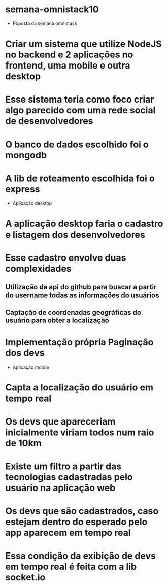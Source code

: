 # semana-omnistack10

* Poposta da semana omnistack
  
# Criar um sistema que utilize NodeJS no backend e 2 aplicações no frontend, uma mobile e outra desktop
# Esse sistema teria como foco criar algo parecido com uma rede social de desenvolvedores
# O banco de dados escolhido foi o mongodb
# A lib de roteamento escolhida foi o express

* Aplicação desktop

# A aplicação desktop faria o cadastro e listagem dos desenvolvedores
# Esse cadastro envolve duas complexidades
## Utilização da api do github para buscar a partir do username todas as informações do usuários
## Captação de coordenadas geográficas do usuário para obter a localização
# Implementação própria Paginação dos devs

* Aplicação mobile

# Capta a localização do usuário em tempo real
# Os devs que apareceriam inicialmente viriam todos num raio de 10km 
# Existe um filtro a partir das tecnologias cadastradas pelo usuário na aplicação web
# Os devs que são cadastrados, caso estejam dentro do esperado pelo app aparecem em tempo real
# Essa condição da exibição de devs em tempo real é feita com a lib socket.io
